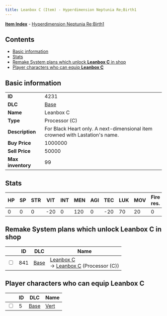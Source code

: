 ```yaml
---
title: Leanbox C (Item) - Hyperdimension Neptunia Re;Birth1
---
```


[**Item Index**](/neptunia/rb1/item/index.html) - [Hyperdimension Neptunia Re;Birth1](/neptunia/rb1)

## Contents

- [Basic information](#basic-information)
- [Stats](#stats)
- [Remake System plans which unlock **Leanbox C** in shop](#remake-system-plans-which-unlock-leanbox-c-in-shop)
- [Player characters who can equip **Leanbox C**](#player-characters-who-can-equip-leanbox-c)
## Basic information

|   |   |
| -- | -- |
| **ID** | 4231 |
| **DLC** | [Base](/neptunia/rb1/dlc/1-base.html) |
| **Name** | Leanbox C |
| **Type** | Processor (C) |
| **Description** | For Black Heart only. A next-dimensional item crowned with Lastation's name. |
| **Buy Price** | 1000000 |
| **Sell Price** | 50000 |
| **Max inventory** | 99 |


## Stats

| HP | SP | STR | VIT | INT | MEN | AGI | TEC | LUK | MOV | Fire res. | Ice res. | Wind res. | Lightning res. |
| -- | -- | --- | --- | --- | --- | --- | --- | --- | --- | --------- | -------- | --------- | -------------- |
| 0 | 0 | 0 | -20 | 0 | 120 | 0 | -20 | 70 | 20 | 0 | 0 | 10 | 0 |


## Remake System plans which unlock **Leanbox C** in shop

|    | ID | DLC | Name |
| -- | -- | --- | ---- |
| <input type="checkbox" id="rb1-remake-1-841" class="trackbox" /> | 841 | [Base](/neptunia/rb1/dlc/1-base.html) | [Leanbox C](/neptunia/rb1/remake/1-841-leanbox-c.html)<br /> → [Leanbox C](/neptunia/rb1/item/1-4231-leanbox-c.html) (Processor (C)) |


## Player characters who can equip **Leanbox C**

|    | ID | DLC | Name |
| -- | -- | --- | ---- |
| <input type="checkbox" id="rb1-player-1-5" class="trackbox" /> | 5 | [Base](/neptunia/rb1/dlc/1-base.html) | [Vert](/neptunia/rb1/player/1-5-vert.html) |
